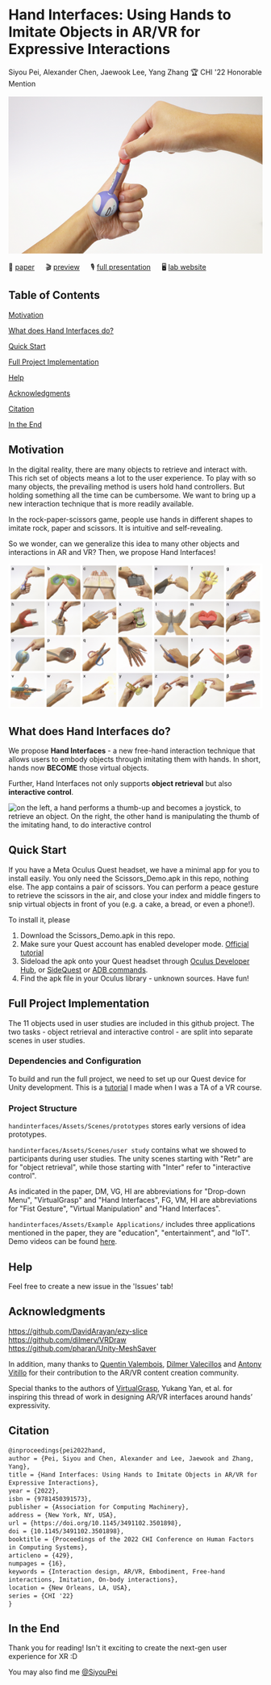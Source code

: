 # Hand Interfaces: Using Hands to Imitate Objects in AR/VR for Expressive Interactions 
Siyou Pei, Alexander Chen, Jaewook Lee, Yang Zhang :trophy: CHI '22 Honorable Mention</br></br>
![A user imitates a joystick with a thumb-up pose and manipulates the joystick by grabbing the thumb with another hand](https://github.com/sypei/personal-website/blob/main/research/HandInterfaces/HandInterfaces.png)</br>

📘 [paper](https://dl.acm.org/doi/10.1145/3491102.3501898) &emsp; 
🎬 [preview](https://www.youtube.com/watch?v=ATg3M4QsfEQ) &emsp;
🎙️ [full presentation](https://www.youtube.com/watch?v=ATg3M4QsfEQ) &emsp;
:desktop_computer: [lab website](https://hilab.dev/)

## Table of Contents
[Motivation](https://github.com/sypei/Hand-Interfaces#motivation)

[What does Hand Interfaces do?](https://github.com/sypei/Hand-Interfaces#what-does-hand-interfaces-do)

[Quick Start](https://github.com/sypei/Hand-Interfaces#quick-start)

[Full Project Implementation](https://github.com/sypei/Hand-Interfaces#full-project-implementation)

[Help](https://github.com/sypei/Hand-Interfaces#help)

[Acknowledgments](https://github.com/sypei/Hand-Interfaces#acknowledgments)

[Citation](https://github.com/sypei/Hand-Interfaces#citation)

[In the End](https://github.com/sypei/Hand-Interfaces#in-the-end)

## Motivation
In the digital reality, there are many objects to retrieve and interact with. This rich set of objects means a lot to the user experience. To play with so many objects, the prevailing method is users hold hand controllers. But holding something all the time can be cumbersome. We want to bring up a new interaction technique that is more readily available.

In the rock-paper-scissors game, people use hands in different shapes to imitate rock, paper and scissors. It is intuitive and self-revealing.

So we wonder, can we generalize this idea to many other objects and interactions in AR and VR? Then, we propose Hand Interfaces!

![picture of 28 hand interfaces](/documentation/teaser.jpeg)

## What does Hand Interfaces do?
We propose **Hand Interfaces** - a new free-hand interaction technique that allows users to embody objects through imitating them with hands. In short, hands now **BECOME** those virtual objects.

Further, Hand Interfaces not only supports **object retrieval** but also **interactive control**.

![on the left, a hand performs a thumb-up and becomes a joystick, to retrieve an object. On the right, the other hand is manipulating the thumb of the imitating hand, to do interactive control](/documentation/2tasks.gif)
</br>

## Quick Start
If you have a Meta Oculus Quest headset, we have a minimal app for you to install easily. You only need the Scissors_Demo.apk in this repo, nothing else. The app contains a pair of scissors. You can perform a peace gesture to retrieve the scissors in the air, and close your index and middle fingers to snip virtual objects in front of you (e.g. a cake, a bread, or even a phone!).

To install it, please 
1. Download the Scissors_Demo.apk in this repo.
2. Make sure your Quest account has enabled developer mode. [Official tutorial](https://developer.oculus.com/documentation/native/android/mobile-device-setup/)
3. Sideload the apk onto your Quest headset through [Oculus Developer Hub](https://developer.oculus.com/documentation/unity/ts-odh/), or [SideQuest](https://sidequestvr.com/setup-howto) or [ADB commands](https://developer.oculus.com/documentation/native/android/ts-adb/).
4. Find the apk file in your Oculus library - unknown sources. Have fun!

## Full Project Implementation
The 11 objects used in user studies are included in this github project. The two tasks - object retrieval and interactive control - are split into separate scenes in user studies.
### Dependencies and Configuration
To build and run the full project, we need to set up our Quest device for Unity development. This is a [tutorial](https://github.com/sypei/Hand-Interfaces/blob/main/documentation/UCLA_UnityDevelopmentWorkshopPreparation.pdf) I made when I was a TA of a VR course.
### Project Structure
`handinterfaces/Assets/Scenes/prototypes` stores early versions of idea prototypes.

`handinterfaces/Assets/Scenes/user study` contains what we showed to participants during user studies. The unity scenes starting with "Retr" are for "object retrieval", while those starting with "Inter" refer to "interactive control". 

As indicated in the paper, DM, VG, HI are abbreviations for "Drop-down Menu", "VirtualGrasp" and "Hand Interfaces", FG, VM, HI are abbreviations for "Fist Gesture", "Virtual Manipulation" and "Hand Interfaces".

`handinterfaces/Assets/Example Applications/` includes three applications mentioned in the paper, they are "education", "entertainment", and "IoT". Demo videos can be found [here](https://twitter.com/SiyouPei/status/1520298604715384832?s=20&t=m9H04vz897N6nOBseP7Pqw).


## Help
Feel free to create a new issue in the 'Issues' tab!

## Acknowledgments
https://github.com/DavidArayan/ezy-slice<br>
https://github.com/dilmerv/VRDraw<br>
https://github.com/pharan/Unity-MeshSaver<br>

In addition, many thanks to [Quentin Valembois](https://www.youtube.com/c/ValemVR), [Dilmer Valecillos](https://www.youtube.com/c/DilmerV) and [Antony Vitillo](https://twitter.com/skarredghost) for their contribution to the AR/VR content creation community.

Special thanks to the authors of [VirtualGrasp](https://dl.acm.org/doi/10.1145/3173574.3173652), Yukang Yan, et al. for inspiring this thread of work in designing AR/VR interfaces around hands’ expressivity.


## Citation
```
@inproceedings{pei2022hand,
author = {Pei, Siyou and Chen, Alexander and Lee, Jaewook and Zhang, Yang},
title = {Hand Interfaces: Using Hands to Imitate Objects in AR/VR for Expressive Interactions},
year = {2022},
isbn = {9781450391573},
publisher = {Association for Computing Machinery},
address = {New York, NY, USA},
url = {https://doi.org/10.1145/3491102.3501898},
doi = {10.1145/3491102.3501898},
booktitle = {Proceedings of the 2022 CHI Conference on Human Factors in Computing Systems},
articleno = {429},
numpages = {16},
keywords = {Interaction design, AR/VR, Embodiment, Free-hand interactions, Imitation, On-body interactions},
location = {New Orleans, LA, USA},
series = {CHI '22}
}
```

## In the End
Thank you for reading! Isn't it exciting to create the next-gen user experience for XR :D

You may also find me [@SiyouPei](https://twitter.com/SiyouPei) 
